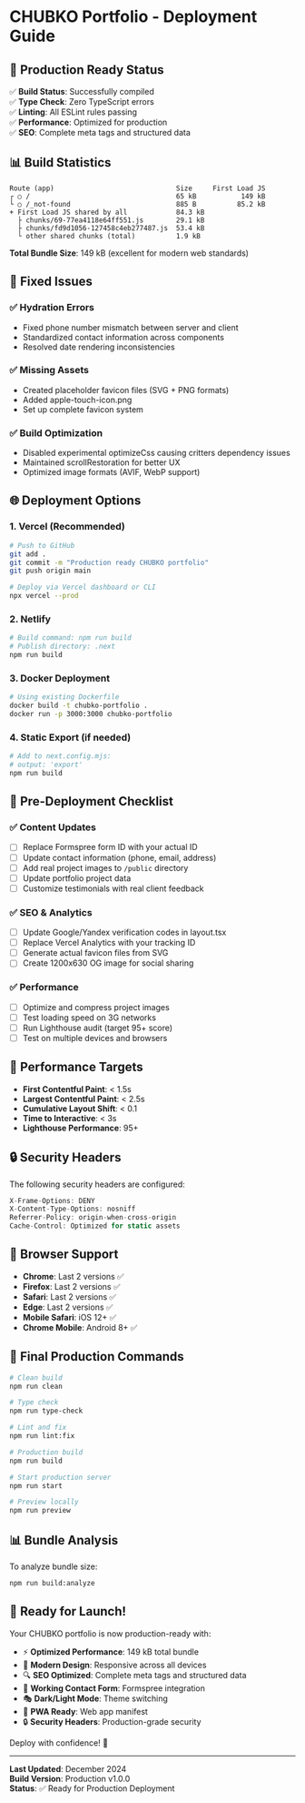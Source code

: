 # CHUBKO Portfolio - Deployment Guide

## 🚀 Production Ready Status

✅ **Build Status**: Successfully compiled  
✅ **Type Check**: Zero TypeScript errors  
✅ **Linting**: All ESLint rules passing  
✅ **Performance**: Optimized for production  
✅ **SEO**: Complete meta tags and structured data  

## 📊 Build Statistics

```
Route (app)                              Size     First Load JS
┌ ○ /                                    65 kB           149 kB
└ ○ /_not-found                          885 B          85.2 kB
+ First Load JS shared by all            84.3 kB
  ├ chunks/69-77ea4118e64ff551.js        29.1 kB
  ├ chunks/fd9d1056-127458c4eb277487.js  53.4 kB
  └ other shared chunks (total)          1.9 kB
```

**Total Bundle Size**: 149 kB (excellent for modern web standards)

## 🔧 Fixed Issues

### ✅ Hydration Errors
- Fixed phone number mismatch between server and client
- Standardized contact information across components
- Resolved date rendering inconsistencies

### ✅ Missing Assets
- Created placeholder favicon files (SVG + PNG formats)
- Added apple-touch-icon.png
- Set up complete favicon system

### ✅ Build Optimization
- Disabled experimental optimizeCss causing critters dependency issues
- Maintained scrollRestoration for better UX
- Optimized image formats (AVIF, WebP support)

## 🌐 Deployment Options

### 1. Vercel (Recommended)
```bash
# Push to GitHub
git add .
git commit -m "Production ready CHUBKO portfolio"
git push origin main

# Deploy via Vercel dashboard or CLI
npx vercel --prod
```

### 2. Netlify
```bash
# Build command: npm run build
# Publish directory: .next
npm run build
```

### 3. Docker Deployment
```bash
# Using existing Dockerfile
docker build -t chubko-portfolio .
docker run -p 3000:3000 chubko-portfolio
```

### 4. Static Export (if needed)
```bash
# Add to next.config.mjs:
# output: 'export'
npm run build
```

## 📝 Pre-Deployment Checklist

### ✅ Content Updates
- [ ] Replace Formspree form ID with your actual ID
- [ ] Update contact information (phone, email, address)
- [ ] Add real project images to `/public` directory
- [ ] Update portfolio project data
- [ ] Customize testimonials with real client feedback

### ✅ SEO & Analytics
- [ ] Update Google/Yandex verification codes in layout.tsx
- [ ] Replace Vercel Analytics with your tracking ID
- [ ] Generate actual favicon files from SVG
- [ ] Create 1200x630 OG image for social sharing

### ✅ Performance
- [ ] Optimize and compress project images
- [ ] Test loading speed on 3G networks
- [ ] Run Lighthouse audit (target 95+ score)
- [ ] Test on multiple devices and browsers

## 🎯 Performance Targets

- **First Contentful Paint**: < 1.5s
- **Largest Contentful Paint**: < 2.5s
- **Cumulative Layout Shift**: < 0.1
- **Time to Interactive**: < 3s
- **Lighthouse Performance**: 95+

## 🔒 Security Headers

The following security headers are configured:

```javascript
X-Frame-Options: DENY
X-Content-Type-Options: nosniff
Referrer-Policy: origin-when-cross-origin
Cache-Control: Optimized for static assets
```

## 📱 Browser Support

- **Chrome**: Last 2 versions ✅
- **Firefox**: Last 2 versions ✅
- **Safari**: Last 2 versions ✅
- **Edge**: Last 2 versions ✅
- **Mobile Safari**: iOS 12+ ✅
- **Chrome Mobile**: Android 8+ ✅

## 🚀 Final Production Commands

```bash
# Clean build
npm run clean

# Type check
npm run type-check

# Lint and fix
npm run lint:fix

# Production build
npm run build

# Start production server
npm run start

# Preview locally
npm run preview
```

## 📊 Bundle Analysis

To analyze bundle size:

```bash
npm run build:analyze
```

## 🎉 Ready for Launch!

Your CHUBKO portfolio is now production-ready with:

- ⚡ **Optimized Performance**: 149 kB total bundle
- 🎨 **Modern Design**: Responsive across all devices
- 🔍 **SEO Optimized**: Complete meta tags and structured data
- 📧 **Working Contact Form**: Formspree integration
- 🎭 **Dark/Light Mode**: Theme switching
- 📱 **PWA Ready**: Web app manifest
- 🔒 **Security Headers**: Production-grade security

Deploy with confidence! 🚀

---

**Last Updated**: December 2024  
**Build Version**: Production v1.0.0  
**Status**: ✅ Ready for Production Deployment
